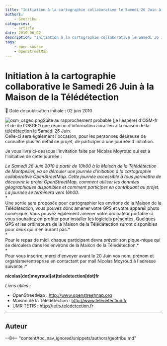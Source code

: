 ```yaml
---
title: "Initiation à la cartographie collaborative le Samedi 26 Juin à la Maison de la Télédétection"
authors:
    - Geotribu
categories:
    - article
date: 2010-06-02
description: "Initiation à la cartographie collaborative le Samedi 26 Juin à la Maison de la Télédétection"
tags:
    - open source
    - OpenStreetMap
---
```


# Initiation à la cartographie collaborative le Samedi 26 Juin à la Maison de la Télédétection

:calendar: Date de publication initiale : 02 juin 2010

![osm_osgeo.png](https://cdn.geotribu.fr/img/divers/osm_osgeo.png)Suite au rapprochement probable (je l'espère) d'OSM-fr et de de l'OSGEO une réunion d'information aura lieu à la maison de la télédétection le Samedi 26 Juin.  
Celle-ci sera également l'occasion, pour les personnes désireuse de connaitre plus en détail ce projet, de participer à une journée d'initiation.

Je vous livre ci-dessous l'invitation faite par Nicolas Moyroud qui est à l'initiative de cette journée :

*Le Samedi 26 Juin 2010 à partir de 10h00 à la Maison de la Télédétection de Montpellier, va se dérouler une journée d'initiation à la cartographie collaborative OpenStreetMap. Cette journée accessible à tous permettra de découvrir le projet OpenStreetMap, comment utiliser les données géographiques disponibles et comment participer en contribuant au projet. La journée se terminera vers 16h00.*  
*  
Une sortie sera proposée pour cartographier les environs de la Maison de la Télédétection, vous pouvez donc amener votre GPS et votre appareil photo numérique. Vous pouvez également amener votre ordinateur portable si vous souhaitez en profiter pour installer les logiciels présentés. Quelques GPS et les ordinateurs de la Maison de la Télédétection seront disponibles pour ceux qui n'en auront pas.*  
*  
Pour le repas de midi, chaque participant devra prévoir son pique-nique qui se déroulera dans les environs de la Maison de la Télédétection.*  
*  
Pour vous inscrire, merci d'envoyer avant le 20 Juin vos nom, prénom et organisme/entreprise en contactant par mail Nicolas Moyroud à l'adresse  
suivante :*

**nicolas[dot]moyroud[at]teledetection[dot]fr**

*Liens utiles :*

* OpenStreetMap : <http://www.openstreetmap.org>
* Maison de la Télédétection : <http://www.teledetection.fr>
* UMR TETIS : <http://tetis.teledetection.fr>

----

## Auteur

--8<-- "content/toc_nav_ignored/snippets/authors/geotribu.md"
